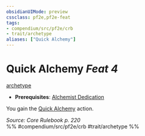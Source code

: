 ```yaml
---
obsidianUIMode: preview
cssclass: pf2e,pf2e-feat
tags:
- compendium/src/pf2e/crb
- trait/archetype
aliases: ["Quick Alchemy"]
---
```

# Quick Alchemy  *Feat 4*  
[archetype](archetype.md "Archetype Feat Trait")  

- **Prerequisites**: [Alchemist Dedication](alchemist-dedication.md)

You gain the [Quick Alchemy](Reference/Rules/Actions/quick-alchemy.md) action.

*Source: Core Rulebook p. 220*  
%% #compendium/src/pf2e/crb #trait/archetype %%